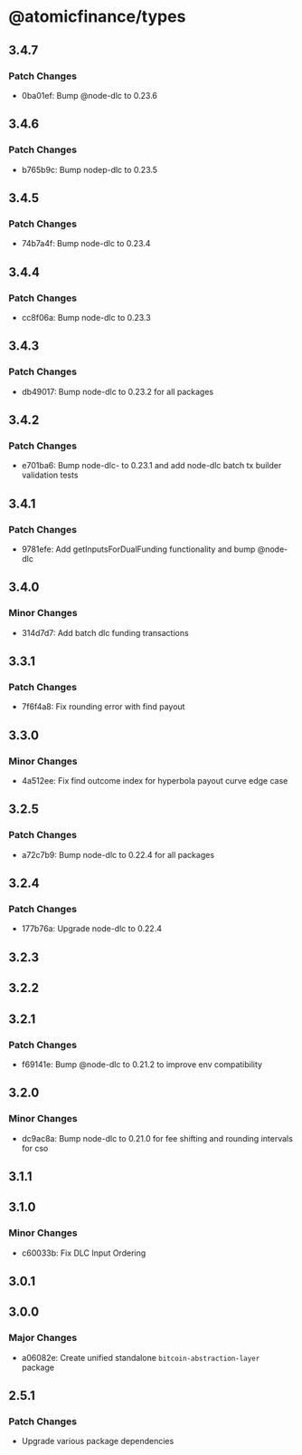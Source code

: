 # @atomicfinance/types

## 3.4.7

### Patch Changes

- 0ba01ef: Bump @node-dlc to 0.23.6

## 3.4.6

### Patch Changes

- b765b9c: Bump nodep-dlc to 0.23.5

## 3.4.5

### Patch Changes

- 74b7a4f: Bump node-dlc to 0.23.4

## 3.4.4

### Patch Changes

- cc8f06a: Bump node-dlc to 0.23.3

## 3.4.3

### Patch Changes

- db49017: Bump node-dlc to 0.23.2 for all packages

## 3.4.2

### Patch Changes

- e701ba6: Bump node-dlc- to 0.23.1 and add node-dlc batch tx builder validation tests

## 3.4.1

### Patch Changes

- 9781efe: Add getInputsForDualFunding functionality and bump @node-dlc

## 3.4.0

### Minor Changes

- 314d7d7: Add batch dlc funding transactions

## 3.3.1

### Patch Changes

- 7f6f4a8: Fix rounding error with find payout

## 3.3.0

### Minor Changes

- 4a512ee: Fix find outcome index for hyperbola payout curve edge case

## 3.2.5

### Patch Changes

- a72c7b9: Bump node-dlc to 0.22.4 for all packages

## 3.2.4

### Patch Changes

- 177b76a: Upgrade node-dlc to 0.22.4

## 3.2.3

## 3.2.2

## 3.2.1

### Patch Changes

- f69141e: Bump @node-dlc to 0.21.2 to improve env compatibility

## 3.2.0

### Minor Changes

- dc9ac8a: Bump node-dlc to 0.21.0 for fee shifting and rounding intervals for cso

## 3.1.1

## 3.1.0

### Minor Changes

- c60033b: Fix DLC Input Ordering

## 3.0.1

## 3.0.0

### Major Changes

- a06082e: Create unified standalone `bitcoin-abstraction-layer` package

## 2.5.1

### Patch Changes

- Upgrade various package dependencies
